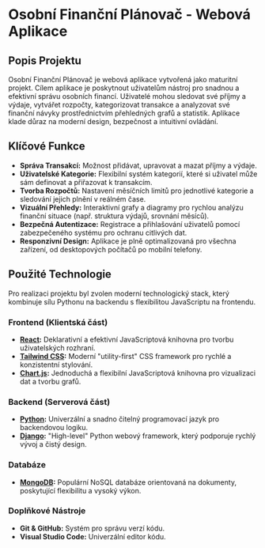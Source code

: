 # Osobní Finanční Plánovač - Webová Aplikace

## Popis Projektu

Osobní Finanční Plánovač je webová aplikace vytvořená jako maturitní projekt. Cílem aplikace je poskytnout uživatelům nástroj pro snadnou a efektivní správu osobních financí. Uživatelé mohou sledovat své příjmy a výdaje, vytvářet rozpočty, kategorizovat transakce a analyzovat své finanční návyky prostřednictvím přehledných grafů a statistik. Aplikace klade důraz na moderní design, bezpečnost a intuitivní ovládání.

## Klíčové Funkce

*   **Správa Transakcí:** Možnost přidávat, upravovat a mazat příjmy a výdaje.
*   **Uživatelské Kategorie:** Flexibilní systém kategorií, které si uživatel může sám definovat a přiřazovat k transakcím.
*   **Tvorba Rozpočtů:** Nastavení měsíčních limitů pro jednotlivé kategorie a sledování jejich plnění v reálném čase.
*   **Vizuální Přehledy:** Interaktivní grafy a diagramy pro rychlou analýzu finanční situace (např. struktura výdajů, srovnání měsíců).
*   **Bezpečná Autentizace:** Registrace a přihlašování uživatelů pomocí zabezpečeného systému pro ochranu citlivých dat.
*   **Responzivní Design:** Aplikace je plně optimalizovaná pro všechna zařízení, od desktopových počítačů po mobilní telefony.

## Použité Technologie

Pro realizaci projektu byl zvolen moderní technologický stack, který kombinuje sílu Pythonu na backendu s flexibilitou JavaScriptu na frontendu.

### **Frontend (Klientská část)**

*   **[React](https://reactjs.org/):** Deklarativní a efektivní JavaScriptová knihovna pro tvorbu uživatelských rozhraní.
*   **[Tailwind CSS](https://tailwindcss.com/):** Moderní "utility-first" CSS framework pro rychlé a konzistentní stylování.
*   **[Chart.js](https://www.chartjs.org/):** Jednoduchá a flexibilní JavaScriptová knihovna pro vizualizaci dat a tvorbu grafů.

### **Backend (Serverová část)**

*   **[Python](https://www.python.org/):** Univerzální a snadno čitelný programovací jazyk pro backendovou logiku.
*   **[Django](https://www.djangoproject.com/):** "High-level" Python webový framework, který podporuje rychlý vývoj a čistý design.

### **Databáze**

*   **[MongoDB](https://www.mongodb.com/):** Populární NoSQL databáze orientovaná na dokumenty, poskytující flexibilitu a vysoký výkon.

### **Doplňkové Nástroje**

*   **Git & GitHub:** Systém pro správu verzí kódu.
*   **Visual Studio Code:** Univerzální editor kódu.
